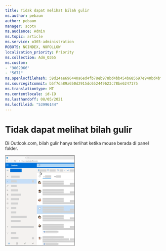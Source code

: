 ```yaml
---
title: Tidak dapat melihat bilah gulir
ms.author: pebaum
author: pebaum
manager: scotv
ms.audience: Admin
ms.topic: article
ms.service: o365-administration
ROBOTS: NOINDEX, NOFOLLOW
localization_priority: Priority
ms.collection: Adm_O365
ms.custom:
- "9002966"
- "5671"
ms.openlocfilehash: 59d24ae696440a6ed4fb78eb978bd4bb454b685697e940bd4bfbf8b9009f141e
ms.sourcegitcommit: b5f7da89a650d2915dc652449623c78be6247175
ms.translationtype: MT
ms.contentlocale: id-ID
ms.lasthandoff: 08/05/2021
ms.locfileid: "53996144"
---
```

# <a name="cannot-see-the-scroll-bar"></a>Tidak dapat melihat bilah gulir

Di Outlook.com, bilah gulir hanya terlihat ketika mouse berada di panel folder.

![Geser mouse ke atas bilah gulir kotak masuk](media/16353_mouse_over_inbox_scrollbar-225x292.gif)
